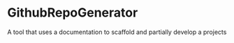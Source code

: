 # GithubRepoGenerator
A tool that uses a documentation to scaffold and partially develop a projects
